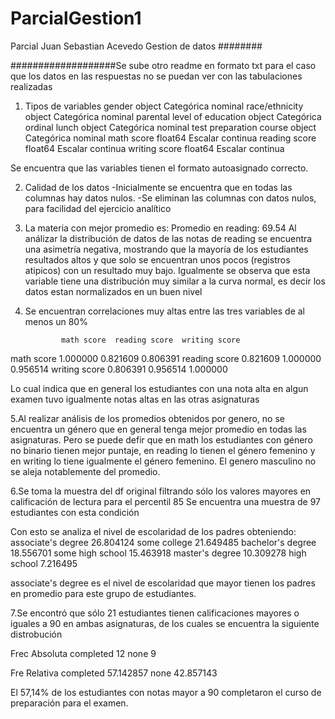 # ParcialGestion1
Parcial Juan Sebastian Acevedo Gestion de datos
########


###################Se sube otro readme en formato txt para el caso que los datos en las respuestas no se puedan ver con las tabulaciones realizadas

1. Tipos de variables
gender                          object	Categórica nominal
race/ethnicity                  object	Categórica nominal
parental level of education     object	Categórica ordinal
lunch                           object	Categórica nominal
test preparation course         object	Categórica nominal
math score                     float64	Escalar continua
reading score                  float64	Escalar continua
writing score                  float64	Escalar continua

Se encuentra que las variables tienen el formato autoasignado correcto.

2. Calidad de los datos
  -Inicialmente se encuentra que en todas las columnas hay datos nulos.
  -Se eliminan las columnas con datos nulos, para facilidad del ejercicio analítico
  

3. La materia con mejor promedio es:
Promedio en reading:
69.54
Al análizar la distribución de datos de las notas de reading se encuentra una asimetría negativa, mostrando que la mayoría de los estudiantes resultados altos y que solo se encuentran unos pocos (registros atipicos) con un resultado muy bajo.
Igualmente se observa que esta variable tiene una distribución muy similar a la curva normal, es decir los datos estan normalizados en un buen nivel

4. Se encuentran correlaciones muy altas entre las tres variables de al menos un 80%

               math score  reading score  writing score
math score       1.000000       0.821609       0.806391
reading score    0.821609       1.000000       0.956514
writing score    0.806391       0.956514       1.000000

Lo cual indica que en general los estudiantes con una nota alta en algun examen tuvo igualmente notas altas en las otras asignaturas


5.Al realizar análisis de los promedios obtenidos por genero, no se encuentra un género que en general tenga mejor promedio en todas las asignaturas. Pero se puede defir que en math los estudiantes con género no binario tienen mejor puntaje, en reading lo tienen el género femenino y en writing lo tiene igualmente el género femenino. El genero masculino no se aleja notablemente del promedio. 

6.Se toma la muestra del df original filtrando sólo los valores mayores en calificación de lectura para el percentil 85
Se encuentra una muestra de 97 estudiantes con esta condición 

Con esto se analiza el nivel de escolaridad de los padres obteniendo:
associate's degree    26.804124
some college          21.649485
bachelor's degree     18.556701
some high school      15.463918
master's degree       10.309278
high school            7.216495

associate's degree es el nivel de escolaridad que mayor tienen los padres en promedio para este grupo de estudiantes.

7.Se encontró que sólo 21 estudiantes tienen calificaciones mayores o iguales a 90 en ambas asignaturas, de los cuales se encuentra la siguiente distrobución

Frec Absoluta
completed    12
none          9

Fre Relativa
completed    57.142857
none         42.857143

El 57,14% de los estudiantes con notas mayor a 90 completaron el curso de preparación para el examen.
